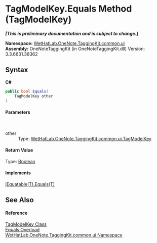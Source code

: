 # TagModelKey.Equals Method (TagModelKey)
 _**\[This is preliminary documentation and is subject to change.\]**_

**Namespace:**&nbsp;<a href="043a9407-ac38-b3ac-7348-a6090af495ad">WetHatLab.OneNote.TaggingKit.common.ui</a><br />**Assembly:**&nbsp;OneNoteTaggingKit (in OneNoteTaggingKit.dll) Version: 3.3.6631.38362

## Syntax

**C#**<br />
``` C#
public bool Equals(
	TagModelKey other
)
```


#### Parameters
&nbsp;<dl><dt>other</dt><dd>Type: <a href="3f27eb3e-174d-da80-683c-25f58841f408">WetHatLab.OneNote.TaggingKit.common.ui.TagModelKey</a><br /></dd></dl>

#### Return Value
Type: <a href="http://msdn2.microsoft.com/en-us/library/a28wyd50" target="_blank">Boolean</a>

#### Implements
<a href="http://msdn2.microsoft.com/en-us/library/ms131190" target="_blank">IEquatable(T).Equals(T)</a><br />

## See Also


#### Reference
<a href="3f27eb3e-174d-da80-683c-25f58841f408">TagModelKey Class</a><br /><a href="394b7bc6-a949-deb5-4bbb-c2a59911a35b">Equals Overload</a><br /><a href="043a9407-ac38-b3ac-7348-a6090af495ad">WetHatLab.OneNote.TaggingKit.common.ui Namespace</a><br />